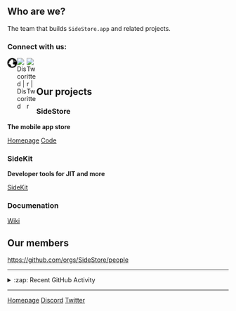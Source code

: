 <!-- 
Docs: How to use GitHub README and actions to auto-generate embedded content.
https://github.com/anuraghazra/github-readme-stats
https://www.youtube.com/watch?v=n6d4KHSKqGk
https://github.com/rahuldkjain/github-profile-readme-generator
 -->

## Who are we?

The team that builds `SideStore.app` and related projects.

### Connect with us:

<!--
[![Website](https://img.shields.io/website?label=sidestore.io&style=for-the-badge&url=https://sidestore.io)](https://sidestore.io)
[![Twitter Follow](https://img.shields.io/twitter/follow/sidestore_io?color=1DA1F2&logo=twitter&style=for-the-badge)](https://twitter.com/intent/follow?original_referer=https%3A%2F%2Fgithub.com%2Fsidestore&screen_name=sidestore)
[![GitHub Followers](https://img.shields.io/github/followers/sidestore?style=for-the-badge)]()
[![GitHub Sponsors](https://img.shields.io/github/sponsors/sidestore?style=for-the-badge
)]() 
-->

[<img align="left" alt="sidestore.io" width="22px" src="https://raw.githubusercontent.com/iconic/open-iconic/master/svg/globe.svg" />][website]
[<img align="left" alt="Discord | Discord" width="22px" src="https://cdn.jsdelivr.net/npm/simple-icons@v3/icons/discord.svg" />][discord]
[<img align="left" alt="Twitter | Twitter" width="22px" src="https://cdn.jsdelivr.net/npm/simple-icons@v3/icons/twitter.svg" />][twitter]

<br />
<br />

## Our projects

### SideStore

__The mobile app store__

[Homepage][website]
[Code][git.sidestore]

### SideKit

__Developer tools for JIT and more__

[SideKit][git.sidekit]

### Documenation

[Wiki][wiki]

## Our members

https://github.com/orgs/SideStore/people

---

<details>
  <summary>:zap: Recent GitHub Activity</summary>

<!--START_SECTION:activity-->
1. 🗣 Commented on [#221](https://github.com/SideStore/SideStore/issues/221) in [SideStore/SideStore](https://github.com/SideStore/SideStore)
2. 🎉 Merged PR [#253](https://github.com/SideStore/SideStore/pull/253) in [SideStore/SideStore](https://github.com/SideStore/SideStore)
3. 🗣 Commented on [#253](https://github.com/SideStore/SideStore/issues/253) in [SideStore/SideStore](https://github.com/SideStore/SideStore)
4. 🗣 Commented on [#253](https://github.com/SideStore/SideStore/issues/253) in [SideStore/SideStore](https://github.com/SideStore/SideStore)
5. ❗️ Opened issue [#254](https://github.com/SideStore/SideStore/issues/254) in [SideStore/SideStore](https://github.com/SideStore/SideStore)
6. 💪 Opened PR [#253](https://github.com/SideStore/SideStore/pull/253) in [SideStore/SideStore](https://github.com/SideStore/SideStore)
7. ❗️ Closed issue [#251](https://github.com/SideStore/SideStore/issues/251) in [SideStore/SideStore](https://github.com/SideStore/SideStore)
8. 🗣 Commented on [#251](https://github.com/SideStore/SideStore/issues/251) in [SideStore/SideStore](https://github.com/SideStore/SideStore)
9. ❗️ Closed issue [#250](https://github.com/SideStore/SideStore/issues/250) in [SideStore/SideStore](https://github.com/SideStore/SideStore)
10. 🗣 Commented on [#250](https://github.com/SideStore/SideStore/issues/250) in [SideStore/SideStore](https://github.com/SideStore/SideStore)
11. 🗣 Commented on [#251](https://github.com/SideStore/SideStore/issues/251) in [SideStore/SideStore](https://github.com/SideStore/SideStore)
12. ❗️ Closed issue [#252](https://github.com/SideStore/SideStore/issues/252) in [SideStore/SideStore](https://github.com/SideStore/SideStore)
13. 🗣 Commented on [#252](https://github.com/SideStore/SideStore/issues/252) in [SideStore/SideStore](https://github.com/SideStore/SideStore)
14. ❗️ Opened issue [#252](https://github.com/SideStore/SideStore/issues/252) in [SideStore/SideStore](https://github.com/SideStore/SideStore)
15. ❗️ Opened issue [#251](https://github.com/SideStore/SideStore/issues/251) in [SideStore/SideStore](https://github.com/SideStore/SideStore)
16. 🗣 Commented on [#13](https://github.com/SideStore/apple-private-apis/issues/13) in [SideStore/apple-private-apis](https://github.com/SideStore/apple-private-apis)
17. 💪 Opened PR [#13](https://github.com/SideStore/apple-private-apis/pull/13) in [SideStore/apple-private-apis](https://github.com/SideStore/apple-private-apis)
18. ❗️ Opened issue [#250](https://github.com/SideStore/SideStore/issues/250) in [SideStore/SideStore](https://github.com/SideStore/SideStore)
19. 🎉 Merged PR [#15](https://github.com/SideStore/Community-Source/pull/15) in [SideStore/Community-Source](https://github.com/SideStore/Community-Source)
20. 💪 Opened PR [#15](https://github.com/SideStore/Community-Source/pull/15) in [SideStore/Community-Source](https://github.com/SideStore/Community-Source)
<!--END_SECTION:activity-->

</details>

---

[Homepage][patreon] [Discord][discord] [Twitter][twitter]

<!--
- [Patreon][patreon]
- [OpenCollective][opencollective]
- [YouTube][youtube]
-->

[website]: https://sidestore.io
[wiki]: https://wiki.sidestore.io
[twitter]: https://twitter.com/sidestore_io
[discord]: https://discord.gg/CacsuuzsBq
[youtube]: https://youtube.com/TODO
[patreon]: https://www.patreon.com/SideStore
[opencollective]: https://opencollective.com/TODO
[git.sidestore]: https://github.com/SideStore/SideStore/
[git.sidekit]: https://github.com/SideStore/SideKit

